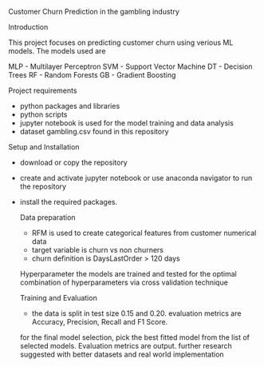 Customer Churn Prediction in the gambling industry

Introduction

This project focuses on predicting customer churn using verious ML models. The models used are

MLP - Multilayer Perceptron
SVM - Support Vector Machine
DT - Decision Trees
RF - Random Forests
GB - Gradient Boosting

Project requirements

- python packages and libraries
- python scripts
- jupyter notebook is used for the model training and data analysis
- dataset gambling.csv found in this repository

Setup and Installation
- download or copy the repository
- create and activate jupyter notebook or use anaconda navigator to run the repository
- install the required packages.


  Data preparation

  - RFM is used to create categorical features from customer numerical data
  - target variable is churn vs non churners
  - churn definition is DaysLastOrder > 120 days

  Hyperparameter
  the models are trained and tested for the optimal combination of hyperparameters via cross validation technique

  Training and Evaluation
  - the data is split in test size 0.15 and 0.20. evaluation metrics are Accuracy, Precision, Recall and F1 Score.
 
  for the final model selection, pick the best fitted model from the list of selected models.
  Evaluation metrics are output.
  further research suggested with better datasets and real world implementation